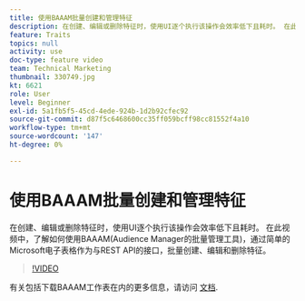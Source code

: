 ```yaml
---
title: 使用BAAAM批量创建和管理特征
description: 在创建、编辑或删除特征时，使用UI逐个执行该操作会效率低下且耗时。 在此视频中，了解如何使用BAAAM(Audience Manager的批量管理工具)，通过简单的Microsoft电子表格作为与REST API的接口，批量创建、编辑和删除特征。
feature: Traits
topics: null
activity: use
doc-type: feature video
team: Technical Marketing
thumbnail: 330749.jpg
kt: 6621
role: User
level: Beginner
exl-id: 5a1fb5f5-45cd-4ede-924b-1d2b92cfec92
source-git-commit: d87f5c6468600cc35ff059bcff98cc81552f4a10
workflow-type: tm+mt
source-wordcount: '147'
ht-degree: 0%

---
```


# 使用BAAAM批量创建和管理特征

在创建、编辑或删除特征时，使用UI逐个执行该操作会效率低下且耗时。 在此视频中，了解如何使用BAAAM(Audience Manager的批量管理工具)，通过简单的Microsoft电子表格作为与REST API的接口，批量创建、编辑和删除特征。

>[!VIDEO](https://video.tv.adobe.com/v/330749/?quality=12&learn=on)

有关包括下载BAAAM工作表在内的更多信息，请访问 [文档](https://experienceleague.adobe.com/docs/audience-manager/user-guide/reference/bulk-management-tools/bulk-management-intro.html?lang=en#reference).
